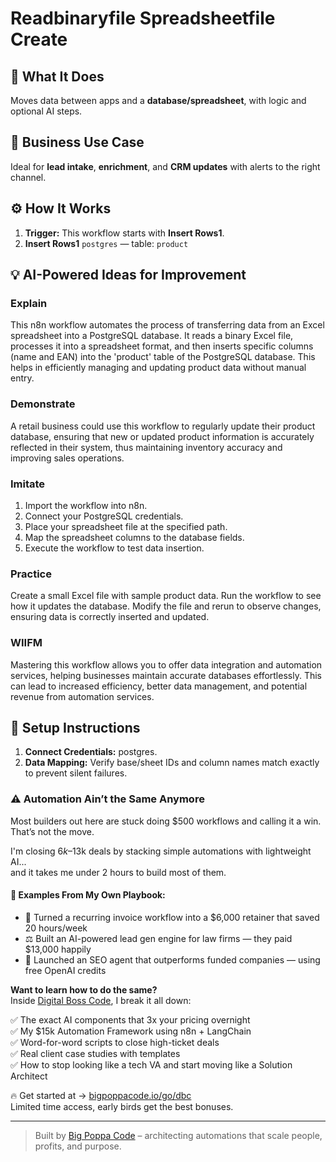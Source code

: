 # Readbinaryfile Spreadsheetfile Create
  ## 🚀 What It Does
  Moves data between apps and a **database/spreadsheet**, with logic and optional AI steps.
  
  ## 💼 Business Use Case
  Ideal for **lead intake**, **enrichment**, and **CRM updates** with alerts to the right channel.
  
  ## ⚙️ How It Works
  1. **Trigger:** This workflow starts with **Insert Rows1**.
  2. **Insert Rows1** `postgres` — table: `product`
  
  ## 💡 AI-Powered Ideas for Improvement
  ### Explain
This n8n workflow automates the process of transferring data from an Excel spreadsheet into a PostgreSQL database. It reads a binary Excel file, processes it into a spreadsheet format, and then inserts specific columns (name and EAN) into the 'product' table of the PostgreSQL database. This helps in efficiently managing and updating product data without manual entry.

### Demonstrate
A retail business could use this workflow to regularly update their product database, ensuring that new or updated product information is accurately reflected in their system, thus maintaining inventory accuracy and improving sales operations.

### Imitate
1. Import the workflow into n8n.
2. Connect your PostgreSQL credentials.
3. Place your spreadsheet file at the specified path.
4. Map the spreadsheet columns to the database fields.
5. Execute the workflow to test data insertion.

### Practice
Create a small Excel file with sample product data. Run the workflow to see how it updates the database. Modify the file and rerun to observe changes, ensuring data is correctly inserted and updated.

### WIIFM
Mastering this workflow allows you to offer data integration and automation services, helping businesses maintain accurate databases effortlessly. This can lead to increased efficiency, better data management, and potential revenue from automation services.
  
  ## 🔧 Setup Instructions
  1. **Connect Credentials:** postgres.
2. **Data Mapping:** Verify base/sheet IDs and column names match exactly to prevent silent failures.
  
### ⚠️ Automation Ain’t the Same Anymore

Most builders out here are stuck doing $500 workflows and calling it a win.  
That’s not the move.  

I'm closing $6k–$13k deals by stacking simple automations with lightweight AI...  
and it takes me under 2 hours to build most of them.

#### 🧠 Examples From My Own Playbook:
- 🔁 Turned a recurring invoice workflow into a $6,000 retainer that saved 20 hours/week  
- ⚖️ Built an AI-powered lead gen engine for law firms — they paid $13,000 happily  
- 🚀 Launched an SEO agent that outperforms funded companies — using free OpenAI credits  

**Want to learn how to do the same?**  
Inside [Digital Boss Code](https://bigpoppacode.io/go/dbc), I break it all down:

✅ The exact AI components that 3x your pricing overnight  
✅ My $15k Automation Framework using n8n + LangChain  
✅ Word-for-word scripts to close high-ticket deals  
✅ Real client case studies with templates  
✅ How to stop looking like a tech VA and start moving like a Solution Architect  

🔥 Get started at → [bigpoppacode.io/go/dbc](https://bigpoppacode.io/go/dbc)  
Limited time access, early birds get the best bonuses.

---
> Built by [Big Poppa Code](https://bigpoppacode.io) – architecting automations that scale people, profits, and purpose.
  
